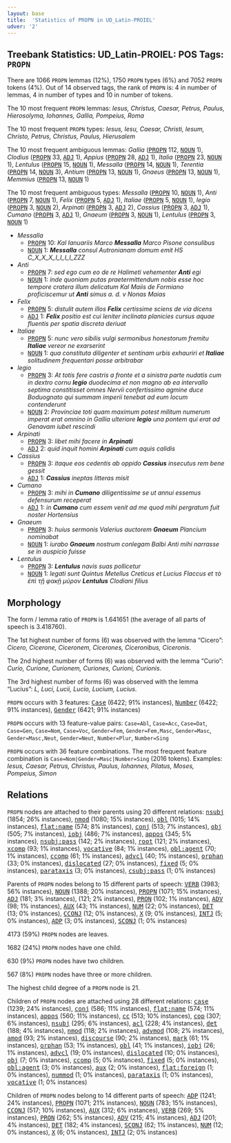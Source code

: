 ```yaml
---
layout: base
title:  'Statistics of PROPN in UD_Latin-PROIEL'
udver: '2'
---
```


## Treebank Statistics: UD_Latin-PROIEL: POS Tags: `PROPN`

There are 1066 `PROPN` lemmas (12%), 1750 `PROPN` types (6%) and 7052 `PROPN` tokens (4%).
Out of 14 observed tags, the rank of `PROPN` is: 4 in number of lemmas, 4 in number of types and 10 in number of tokens.

The 10 most frequent `PROPN` lemmas: <em>Iesus, Christus, Caesar, Petrus, Paulus, Hierosolyma, Iohannes, Gallia, Pompeius, Roma</em>

The 10 most frequent `PROPN` types:  <em>Iesus, Iesu, Caesar, Christi, Iesum, Christo, Petrus, Christus, Paulus, Hierusalem</em>

The 10 most frequent ambiguous lemmas: <em>Gallia</em> (<tt><a href="la_proiel-pos-PROPN.html">PROPN</a></tt> 112, <tt><a href="la_proiel-pos-NOUN.html">NOUN</a></tt> 1), <em>Clodius</em> (<tt><a href="la_proiel-pos-PROPN.html">PROPN</a></tt> 33, <tt><a href="la_proiel-pos-ADJ.html">ADJ</a></tt> 1), <em>Appius</em> (<tt><a href="la_proiel-pos-PROPN.html">PROPN</a></tt> 28, <tt><a href="la_proiel-pos-ADJ.html">ADJ</a></tt> 1), <em>Italia</em> (<tt><a href="la_proiel-pos-PROPN.html">PROPN</a></tt> 23, <tt><a href="la_proiel-pos-NOUN.html">NOUN</a></tt> 1), <em>Lentulus</em> (<tt><a href="la_proiel-pos-PROPN.html">PROPN</a></tt> 15, <tt><a href="la_proiel-pos-NOUN.html">NOUN</a></tt> 1), <em>Messalla</em> (<tt><a href="la_proiel-pos-PROPN.html">PROPN</a></tt> 14, <tt><a href="la_proiel-pos-NOUN.html">NOUN</a></tt> 1), <em>Terentia</em> (<tt><a href="la_proiel-pos-PROPN.html">PROPN</a></tt> 14, <tt><a href="la_proiel-pos-NOUN.html">NOUN</a></tt> 3), <em>Antium</em> (<tt><a href="la_proiel-pos-PROPN.html">PROPN</a></tt> 13, <tt><a href="la_proiel-pos-NOUN.html">NOUN</a></tt> 1), <em>Gnaeus</em> (<tt><a href="la_proiel-pos-PROPN.html">PROPN</a></tt> 13, <tt><a href="la_proiel-pos-NOUN.html">NOUN</a></tt> 1), <em>Memmius</em> (<tt><a href="la_proiel-pos-PROPN.html">PROPN</a></tt> 13, <tt><a href="la_proiel-pos-NOUN.html">NOUN</a></tt> 1)

The 10 most frequent ambiguous types:  <em>Messalla</em> (<tt><a href="la_proiel-pos-PROPN.html">PROPN</a></tt> 10, <tt><a href="la_proiel-pos-NOUN.html">NOUN</a></tt> 1), <em>Anti</em> (<tt><a href="la_proiel-pos-PROPN.html">PROPN</a></tt> 7, <tt><a href="la_proiel-pos-NOUN.html">NOUN</a></tt> 1), <em>Felix</em> (<tt><a href="la_proiel-pos-PROPN.html">PROPN</a></tt> 5, <tt><a href="la_proiel-pos-ADJ.html">ADJ</a></tt> 1), <em>Italiae</em> (<tt><a href="la_proiel-pos-PROPN.html">PROPN</a></tt> 5, <tt><a href="la_proiel-pos-NOUN.html">NOUN</a></tt> 1), <em>legio</em> (<tt><a href="la_proiel-pos-PROPN.html">PROPN</a></tt> 3, <tt><a href="la_proiel-pos-NOUN.html">NOUN</a></tt> 2), <em>Arpinati</em> (<tt><a href="la_proiel-pos-PROPN.html">PROPN</a></tt> 3, <tt><a href="la_proiel-pos-ADJ.html">ADJ</a></tt> 2), <em>Cassius</em> (<tt><a href="la_proiel-pos-PROPN.html">PROPN</a></tt> 3, <tt><a href="la_proiel-pos-ADJ.html">ADJ</a></tt> 1), <em>Cumano</em> (<tt><a href="la_proiel-pos-PROPN.html">PROPN</a></tt> 3, <tt><a href="la_proiel-pos-ADJ.html">ADJ</a></tt> 1), <em>Gnaeum</em> (<tt><a href="la_proiel-pos-PROPN.html">PROPN</a></tt> 3, <tt><a href="la_proiel-pos-NOUN.html">NOUN</a></tt> 1), <em>Lentulus</em> (<tt><a href="la_proiel-pos-PROPN.html">PROPN</a></tt> 3, <tt><a href="la_proiel-pos-NOUN.html">NOUN</a></tt> 1)


* <em>Messalla</em>
  * <tt><a href="la_proiel-pos-PROPN.html">PROPN</a></tt> 10: <em>Kal Ianuariis Marco <b>Messalla</b> Marco Pisone consulibus</em>
  * <tt><a href="la_proiel-pos-NOUN.html">NOUN</a></tt> 1: <em><b>Messalla</b> consul Autronianam domum emit HS C_X_X_X_I_I_I_I_ZZZ</em>
* <em>Anti</em>
  * <tt><a href="la_proiel-pos-PROPN.html">PROPN</a></tt> 7: <em>sed ego cum eo de re Halimeti vehementer <b>Anti</b> egi</em>
  * <tt><a href="la_proiel-pos-NOUN.html">NOUN</a></tt> 1: <em>inde quoniam putas praetermittendum nobis esse hoc tempore cratera illum delicatum Kal Maiis de Formiano proficiscemur ut <b>Anti</b> simus a. d. v Nonas Maias</em>
* <em>Felix</em>
  * <tt><a href="la_proiel-pos-PROPN.html">PROPN</a></tt> 5: <em>distulit autem illos <b>Felix</b> certissime sciens de via dicens</em>
  * <tt><a href="la_proiel-pos-ADJ.html">ADJ</a></tt> 1: <em><b>Felix</b> positio est cui leniter inclinata planicies cursus aquae fluentis per spatia discreta deriuat</em>
* <em>Italiae</em>
  * <tt><a href="la_proiel-pos-PROPN.html">PROPN</a></tt> 5: <em>nunc vero sibilis vulgi sermonibus honestorum fremitu <b>Italiae</b> vereor ne exarserint</em>
  * <tt><a href="la_proiel-pos-NOUN.html">NOUN</a></tt> 1: <em>qua constituta diligenter et sentinam urbis exhauriri et <b>Italiae</b> solitudinem frequentari posse arbitrabar</em>
* <em>legio</em>
  * <tt><a href="la_proiel-pos-PROPN.html">PROPN</a></tt> 3: <em>At totis fere castris a fronte et a sinistra parte nudatis cum in dextro cornu <b>legio</b> duodecima et non magno ab ea intervallo septima constitisset omnes Nervii confertissimo agmine duce Boduognato qui summam imperii tenebat ad eum locum contenderunt</em>
  * <tt><a href="la_proiel-pos-NOUN.html">NOUN</a></tt> 2: <em>Provinciae toti quam maximum potest militum numerum imperat erat omnino in Gallia ulteriore <b>legio</b> una pontem qui erat ad Genavam iubet rescindi</em>
* <em>Arpinati</em>
  * <tt><a href="la_proiel-pos-PROPN.html">PROPN</a></tt> 3: <em>libet mihi facere in <b>Arpinati</b></em>
  * <tt><a href="la_proiel-pos-ADJ.html">ADJ</a></tt> 2: <em>quid inquit homini <b>Arpinati</b> cum aquis calidis</em>
* <em>Cassius</em>
  * <tt><a href="la_proiel-pos-PROPN.html">PROPN</a></tt> 3: <em>itaque eos cedentis ab oppido <b>Cassius</b> insecutus rem bene gessit</em>
  * <tt><a href="la_proiel-pos-ADJ.html">ADJ</a></tt> 1: <em><b>Cassius</b> ineptas litteras misit</em>
* <em>Cumano</em>
  * <tt><a href="la_proiel-pos-PROPN.html">PROPN</a></tt> 3: <em>mihi in <b>Cumano</b> diligentissime se ut annui essemus defensurum receperat</em>
  * <tt><a href="la_proiel-pos-ADJ.html">ADJ</a></tt> 1: <em>in <b>Cumano</b> cum essem venit ad me quod mihi pergratum fuit noster Hortensius</em>
* <em>Gnaeum</em>
  * <tt><a href="la_proiel-pos-PROPN.html">PROPN</a></tt> 3: <em>huius sermonis Valerius auctorem <b>Gnaeum</b> Plancium nominabat</em>
  * <tt><a href="la_proiel-pos-NOUN.html">NOUN</a></tt> 1: <em>iurabo <b>Gnaeum</b> nostrum conlegam Balbi Anti mihi narrasse se in auspicio fuisse</em>
* <em>Lentulus</em>
  * <tt><a href="la_proiel-pos-PROPN.html">PROPN</a></tt> 3: <em><b>Lentulus</b> navis suas pollicetur</em>
  * <tt><a href="la_proiel-pos-NOUN.html">NOUN</a></tt> 1: <em>legati sunt Quintus Metellus Creticus et Lucius Flaccus et τὸ ἐπὶ τῇ φακῇ μύρον <b>Lentulus</b> Clodiani filius</em>

## Morphology

The form / lemma ratio of `PROPN` is 1.641651 (the average of all parts of speech is 3.418760).

The 1st highest number of forms (6) was observed with the lemma “Cicero”: <em>Cicero, Cicerone, Ciceronem, Cicerones, Ciceronibus, Ciceronis</em>.

The 2nd highest number of forms (6) was observed with the lemma “Curio”: <em>Curio, Curione, Curionem, Curiones, Curioni, Curionis</em>.

The 3rd highest number of forms (6) was observed with the lemma “Lucius”: <em>L, Luci, Lucii, Lucio, Lucium, Lucius</em>.

`PROPN` occurs with 3 features: <tt><a href="la_proiel-feat-Case.html">Case</a></tt> (6422; 91% instances), <tt><a href="la_proiel-feat-Number.html">Number</a></tt> (6422; 91% instances), <tt><a href="la_proiel-feat-Gender.html">Gender</a></tt> (6421; 91% instances)

`PROPN` occurs with 13 feature-value pairs: `Case=Abl`, `Case=Acc`, `Case=Dat`, `Case=Gen`, `Case=Nom`, `Case=Voc`, `Gender=Fem`, `Gender=Fem,Masc`, `Gender=Masc`, `Gender=Masc,Neut`, `Gender=Neut`, `Number=Plur`, `Number=Sing`

`PROPN` occurs with 36 feature combinations.
The most frequent feature combination is `Case=Nom|Gender=Masc|Number=Sing` (2016 tokens).
Examples: <em>Iesus, Caesar, Petrus, Christus, Paulus, Iohannes, Pilatus, Moses, Pompeius, Simon</em>


## Relations

`PROPN` nodes are attached to their parents using 20 different relations: <tt><a href="la_proiel-dep-nsubj.html">nsubj</a></tt> (1854; 26% instances), <tt><a href="la_proiel-dep-nmod.html">nmod</a></tt> (1080; 15% instances), <tt><a href="la_proiel-dep-obl.html">obl</a></tt> (1015; 14% instances), <tt><a href="la_proiel-dep-flat-name.html">flat:name</a></tt> (574; 8% instances), <tt><a href="la_proiel-dep-conj.html">conj</a></tt> (513; 7% instances), <tt><a href="la_proiel-dep-obj.html">obj</a></tt> (505; 7% instances), <tt><a href="la_proiel-dep-iobj.html">iobj</a></tt> (486; 7% instances), <tt><a href="la_proiel-dep-appos.html">appos</a></tt> (345; 5% instances), <tt><a href="la_proiel-dep-nsubj-pass.html">nsubj:pass</a></tt> (142; 2% instances), <tt><a href="la_proiel-dep-root.html">root</a></tt> (121; 2% instances), <tt><a href="la_proiel-dep-xcomp.html">xcomp</a></tt> (93; 1% instances), <tt><a href="la_proiel-dep-vocative.html">vocative</a></tt> (84; 1% instances), <tt><a href="la_proiel-dep-obl-agent.html">obl:agent</a></tt> (70; 1% instances), <tt><a href="la_proiel-dep-ccomp.html">ccomp</a></tt> (61; 1% instances), <tt><a href="la_proiel-dep-advcl.html">advcl</a></tt> (40; 1% instances), <tt><a href="la_proiel-dep-orphan.html">orphan</a></tt> (33; 0% instances), <tt><a href="la_proiel-dep-dislocated.html">dislocated</a></tt> (27; 0% instances), <tt><a href="la_proiel-dep-fixed.html">fixed</a></tt> (5; 0% instances), <tt><a href="la_proiel-dep-parataxis.html">parataxis</a></tt> (3; 0% instances), <tt><a href="la_proiel-dep-csubj-pass.html">csubj:pass</a></tt> (1; 0% instances)

Parents of `PROPN` nodes belong to 15 different parts of speech: <tt><a href="la_proiel-pos-VERB.html">VERB</a></tt> (3983; 56% instances), <tt><a href="la_proiel-pos-NOUN.html">NOUN</a></tt> (1388; 20% instances), <tt><a href="la_proiel-pos-PROPN.html">PROPN</a></tt> (1071; 15% instances), <tt><a href="la_proiel-pos-ADJ.html">ADJ</a></tt> (181; 3% instances),  (121; 2% instances), <tt><a href="la_proiel-pos-PRON.html">PRON</a></tt> (102; 1% instances), <tt><a href="la_proiel-pos-ADV.html">ADV</a></tt> (98; 1% instances), <tt><a href="la_proiel-pos-AUX.html">AUX</a></tt> (43; 1% instances), <tt><a href="la_proiel-pos-NUM.html">NUM</a></tt> (22; 0% instances), <tt><a href="la_proiel-pos-DET.html">DET</a></tt> (13; 0% instances), <tt><a href="la_proiel-pos-CCONJ.html">CCONJ</a></tt> (12; 0% instances), <tt><a href="la_proiel-pos-X.html">X</a></tt> (9; 0% instances), <tt><a href="la_proiel-pos-INTJ.html">INTJ</a></tt> (5; 0% instances), <tt><a href="la_proiel-pos-ADP.html">ADP</a></tt> (3; 0% instances), <tt><a href="la_proiel-pos-SCONJ.html">SCONJ</a></tt> (1; 0% instances)

4173 (59%) `PROPN` nodes are leaves.

1682 (24%) `PROPN` nodes have one child.

630 (9%) `PROPN` nodes have two children.

567 (8%) `PROPN` nodes have three or more children.

The highest child degree of a `PROPN` node is 21.

Children of `PROPN` nodes are attached using 28 different relations: <tt><a href="la_proiel-dep-case.html">case</a></tt> (1239; 24% instances), <tt><a href="la_proiel-dep-conj.html">conj</a></tt> (586; 11% instances), <tt><a href="la_proiel-dep-flat-name.html">flat:name</a></tt> (574; 11% instances), <tt><a href="la_proiel-dep-appos.html">appos</a></tt> (560; 11% instances), <tt><a href="la_proiel-dep-cc.html">cc</a></tt> (513; 10% instances), <tt><a href="la_proiel-dep-cop.html">cop</a></tt> (307; 6% instances), <tt><a href="la_proiel-dep-nsubj.html">nsubj</a></tt> (295; 6% instances), <tt><a href="la_proiel-dep-acl.html">acl</a></tt> (228; 4% instances), <tt><a href="la_proiel-dep-det.html">det</a></tt> (188; 4% instances), <tt><a href="la_proiel-dep-nmod.html">nmod</a></tt> (118; 2% instances), <tt><a href="la_proiel-dep-advmod.html">advmod</a></tt> (108; 2% instances), <tt><a href="la_proiel-dep-amod.html">amod</a></tt> (93; 2% instances), <tt><a href="la_proiel-dep-discourse.html">discourse</a></tt> (90; 2% instances), <tt><a href="la_proiel-dep-mark.html">mark</a></tt> (61; 1% instances), <tt><a href="la_proiel-dep-orphan.html">orphan</a></tt> (53; 1% instances), <tt><a href="la_proiel-dep-obl.html">obl</a></tt> (41; 1% instances), <tt><a href="la_proiel-dep-iobj.html">iobj</a></tt> (26; 1% instances), <tt><a href="la_proiel-dep-advcl.html">advcl</a></tt> (19; 0% instances), <tt><a href="la_proiel-dep-dislocated.html">dislocated</a></tt> (10; 0% instances), <tt><a href="la_proiel-dep-obj.html">obj</a></tt> (7; 0% instances), <tt><a href="la_proiel-dep-ccomp.html">ccomp</a></tt> (5; 0% instances), <tt><a href="la_proiel-dep-fixed.html">fixed</a></tt> (5; 0% instances), <tt><a href="la_proiel-dep-obl-agent.html">obl:agent</a></tt> (3; 0% instances), <tt><a href="la_proiel-dep-aux.html">aux</a></tt> (2; 0% instances), <tt><a href="la_proiel-dep-flat-foreign.html">flat:foreign</a></tt> (1; 0% instances), <tt><a href="la_proiel-dep-nummod.html">nummod</a></tt> (1; 0% instances), <tt><a href="la_proiel-dep-parataxis.html">parataxis</a></tt> (1; 0% instances), <tt><a href="la_proiel-dep-vocative.html">vocative</a></tt> (1; 0% instances)

Children of `PROPN` nodes belong to 14 different parts of speech: <tt><a href="la_proiel-pos-ADP.html">ADP</a></tt> (1241; 24% instances), <tt><a href="la_proiel-pos-PROPN.html">PROPN</a></tt> (1071; 21% instances), <tt><a href="la_proiel-pos-NOUN.html">NOUN</a></tt> (783; 15% instances), <tt><a href="la_proiel-pos-CCONJ.html">CCONJ</a></tt> (517; 10% instances), <tt><a href="la_proiel-pos-AUX.html">AUX</a></tt> (312; 6% instances), <tt><a href="la_proiel-pos-VERB.html">VERB</a></tt> (269; 5% instances), <tt><a href="la_proiel-pos-PRON.html">PRON</a></tt> (262; 5% instances), <tt><a href="la_proiel-pos-ADV.html">ADV</a></tt> (215; 4% instances), <tt><a href="la_proiel-pos-ADJ.html">ADJ</a></tt> (201; 4% instances), <tt><a href="la_proiel-pos-DET.html">DET</a></tt> (182; 4% instances), <tt><a href="la_proiel-pos-SCONJ.html">SCONJ</a></tt> (62; 1% instances), <tt><a href="la_proiel-pos-NUM.html">NUM</a></tt> (12; 0% instances), <tt><a href="la_proiel-pos-X.html">X</a></tt> (6; 0% instances), <tt><a href="la_proiel-pos-INTJ.html">INTJ</a></tt> (2; 0% instances)

